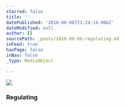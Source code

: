 ```yaml
---
starred: false
title: ''
datePublished: '2016-06-06T21:24:14.906Z'
dateModified: null
author: []
sourcePath: _posts/2016-06-06-regulating.md
inFeed: true
hasPage: false
inNav: false
_type: MediaObject

---
```

![](https://the-grid-user-content.s3-us-west-2.amazonaws.com/562b4fca-df01-4091-907a-130da7019319.jpg)

### Regulating